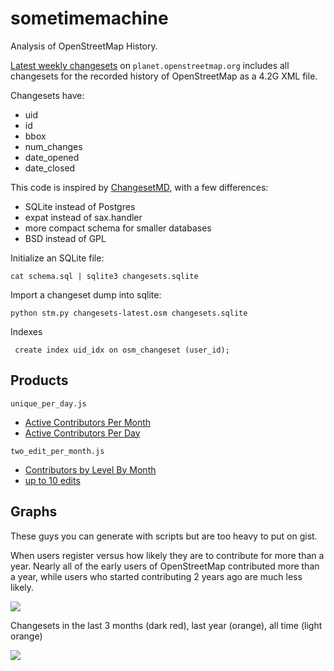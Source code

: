 # sometimemachine

Analysis of OpenStreetMap History.

[Latest weekly changesets](http://planet.openstreetmap.org/) on
`planet.openstreetmap.org` includes all changesets for the recorded
history of OpenStreetMap as a 4.2G XML file.

Changesets have:

* uid
* id
* bbox
* num_changes
* date_opened
* date_closed

This code is inspired by [ChangesetMD](https://github.com/ToeBee/ChangesetMD),
with a few differences:

* SQLite instead of Postgres
* expat instead of sax.handler
* more compact schema for smaller databases
* BSD instead of GPL

Initialize an SQLite file:

    cat schema.sql | sqlite3 changesets.sqlite

Import a changeset dump into sqlite:

    python stm.py changesets-latest.osm changesets.sqlite

 Indexes

     create index uid_idx on osm_changeset (user_id);

## Products

`unique_per_day.js`

* [Active Contributors Per Month](http://bl.ocks.org/3750490)
* [Active Contributors Per Day](http://bl.ocks.org/3750519)

`two_edit_per_month.js`

* [Contributors by Level By Month](http://bl.ocks.org/3751212)
* [up to 10 edits](http://bl.ocks.org/3751255)

## Graphs

These guys you can generate with scripts but are too heavy to put on gist.

When users register versus how likely they are to contribute for more than
a year. Nearly all of the early users of OpenStreetMap contributed more
than a year, while users who started contributing 2 years ago are much
less likely.

![](https://raw.github.com/tmcw/sometimemachine/master/lifetime/graph.png)

Changesets in the last 3 months (dark red), last year (orange), all time
(light orange)

![](https://raw.github.com/tmcw/sometimemachine/master/changesets_month.png)
